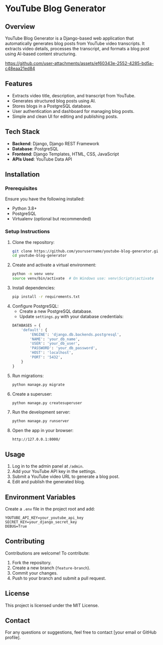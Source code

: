 # YouTube Blog Generator

## Overview
YouTube Blog Generator is a Django-based web application that automatically generates blog posts from YouTube video transcripts. It extracts video details, processes the transcript, and formats a blog post using AI-based content structuring.

https://github.com/user-attachments/assets/ef60343e-2552-4285-bd5a-c48eaa21ed84

## Features
- Extracts video title, description, and transcript from YouTube.
- Generates structured blog posts using AI.
- Stores blogs in a PostgreSQL database.
- User authentication and dashboard for managing blog posts.
- Simple and clean UI for editing and publishing posts.

## Tech Stack
- **Backend**: Django, Django REST Framework
- **Database**: PostgreSQL
- **Frontend**: Django Templates, HTML, CSS, JavaScript
- **APIs Used**: YouTube Data API

## Installation

### Prerequisites
Ensure you have the following installed:
- Python 3.8+
- PostgreSQL
- Virtualenv (optional but recommended)

### Setup Instructions
1. Clone the repository:
   ```sh
   git clone https://github.com/yourusername/youtube-blog-generator.git
   cd youtube-blog-generator
   ```
2. Create and activate a virtual environment:
   ```sh
   python -m venv venv
   source venv/bin/activate  # On Windows use: venv\Scripts\activate
   ```
3. Install dependencies:
   ```sh
   pip install -r requirements.txt
   ```
4. Configure PostgreSQL:
   - Create a new PostgreSQL database.
   - Update `settings.py` with your database credentials:
   ```python
   DATABASES = {
       'default': {
           'ENGINE': 'django.db.backends.postgresql',
           'NAME': 'your_db_name',
           'USER': 'your_db_user',
           'PASSWORD': 'your_db_password',
           'HOST': 'localhost',
           'PORT': '5432',
       }
   }
   ```
5. Run migrations:
   ```sh
   python manage.py migrate
   ```
6. Create a superuser:
   ```sh
   python manage.py createsuperuser
   ```
7. Run the development server:
   ```sh
   python manage.py runserver
   ```
8. Open the app in your browser:
   ```
   http://127.0.0.1:8000/
   ```

## Usage
1. Log in to the admin panel at `/admin`.
2. Add your YouTube API key in the settings.
3. Submit a YouTube video URL to generate a blog post.
4. Edit and publish the generated blog.

## Environment Variables
Create a `.env` file in the project root and add:
```
YOUTUBE_API_KEY=your_youtube_api_key
SECRET_KEY=your_django_secret_key
DEBUG=True
```

## Contributing
Contributions are welcome! To contribute:
1. Fork the repository.
2. Create a new branch (`feature-branch`).
3. Commit your changes.
4. Push to your branch and submit a pull request.

## License
This project is licensed under the MIT License.

## Contact
For any questions or suggestions, feel free to contact [your email or GitHub profile].

